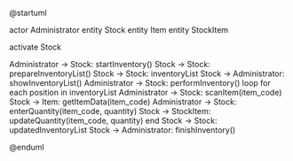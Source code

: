 @startuml

actor Administrator
entity Stock
entity Item
entity StockItem

activate Stock

Administrator -> Stock: startInventory()
Stock -> Stock: prepareInventoryList()
Stock -> Stock: inventoryList
Stock -> Administrator: showInventoryList()
Administrator -> Stock: performInventory()
loop for each position in inventoryList
    Administrator -> Stock: scanItem(item_code)
    Stock -> Item: getItemData(item_code)
    Administrator -> Stock: enterQuantity(item_code, quantity)
    Stock -> StockItem: updateQuantity(item_code, quantity)
end
Stock -> Stock: updatedInventoryList
Stock -> Administrator: finishInventory()

@enduml
